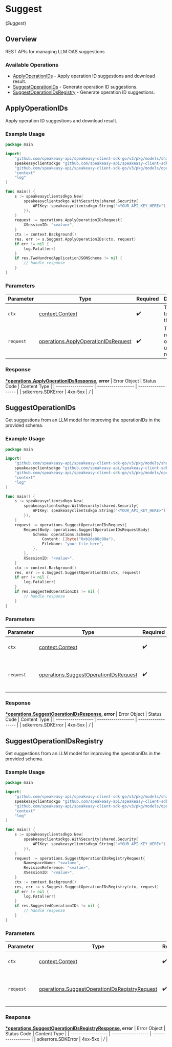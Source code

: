 # Suggest
(*Suggest*)

## Overview

REST APIs for managing LLM OAS suggestions

### Available Operations

* [ApplyOperationIDs](#applyoperationids) - Apply operation ID suggestions and download result.
* [SuggestOperationIDs](#suggestoperationids) - Generate operation ID suggestions.
* [SuggestOperationIDsRegistry](#suggestoperationidsregistry) - Generate operation ID suggestions.

## ApplyOperationIDs

Apply operation ID suggestions and download result.

### Example Usage

```go
package main

import(
	"github.com/speakeasy-api/speakeasy-client-sdk-go/v3/pkg/models/shared"
	speakeasyclientsdkgo "github.com/speakeasy-api/speakeasy-client-sdk-go/v3"
	"github.com/speakeasy-api/speakeasy-client-sdk-go/v3/pkg/models/operations"
	"context"
	"log"
)

func main() {
    s := speakeasyclientsdkgo.New(
        speakeasyclientsdkgo.WithSecurity(shared.Security{
            APIKey: speakeasyclientsdkgo.String("<YOUR_API_KEY_HERE>"),
        }),
    )
    request := operations.ApplyOperationIDsRequest{
        XSessionID: "<value>",
    }
    ctx := context.Background()
    res, err := s.Suggest.ApplyOperationIDs(ctx, request)
    if err != nil {
        log.Fatal(err)
    }
    if res.TwoHundredApplicationJSONSchema != nil {
        // handle response
    }
}
```

### Parameters

| Parameter                                                                                      | Type                                                                                           | Required                                                                                       | Description                                                                                    |
| ---------------------------------------------------------------------------------------------- | ---------------------------------------------------------------------------------------------- | ---------------------------------------------------------------------------------------------- | ---------------------------------------------------------------------------------------------- |
| `ctx`                                                                                          | [context.Context](https://pkg.go.dev/context#Context)                                          | :heavy_check_mark:                                                                             | The context to use for the request.                                                            |
| `request`                                                                                      | [operations.ApplyOperationIDsRequest](../../pkg/models/operations/applyoperationidsrequest.md) | :heavy_check_mark:                                                                             | The request object to use for the request.                                                     |


### Response

**[*operations.ApplyOperationIDsResponse](../../pkg/models/operations/applyoperationidsresponse.md), error**
| Error Object       | Status Code        | Content Type       |
| ------------------ | ------------------ | ------------------ |
| sdkerrors.SDKError | 4xx-5xx            | */*                |

## SuggestOperationIDs

Get suggestions from an LLM model for improving the operationIDs in the provided schema.

### Example Usage

```go
package main

import(
	"github.com/speakeasy-api/speakeasy-client-sdk-go/v3/pkg/models/shared"
	speakeasyclientsdkgo "github.com/speakeasy-api/speakeasy-client-sdk-go/v3"
	"github.com/speakeasy-api/speakeasy-client-sdk-go/v3/pkg/models/operations"
	"context"
	"log"
)

func main() {
    s := speakeasyclientsdkgo.New(
        speakeasyclientsdkgo.WithSecurity(shared.Security{
            APIKey: speakeasyclientsdkgo.String("<YOUR_API_KEY_HERE>"),
        }),
    )
    request := operations.SuggestOperationIDsRequest{
        RequestBody: operations.SuggestOperationIDsRequestBody{
            Schema: operations.Schema{
                Content: []byte("0xb2de88c98a"),
                FileName: "your_file_here",
            },
        },
        XSessionID: "<value>",
    }
    ctx := context.Background()
    res, err := s.Suggest.SuggestOperationIDs(ctx, request)
    if err != nil {
        log.Fatal(err)
    }
    if res.SuggestedOperationIDs != nil {
        // handle response
    }
}
```

### Parameters

| Parameter                                                                                          | Type                                                                                               | Required                                                                                           | Description                                                                                        |
| -------------------------------------------------------------------------------------------------- | -------------------------------------------------------------------------------------------------- | -------------------------------------------------------------------------------------------------- | -------------------------------------------------------------------------------------------------- |
| `ctx`                                                                                              | [context.Context](https://pkg.go.dev/context#Context)                                              | :heavy_check_mark:                                                                                 | The context to use for the request.                                                                |
| `request`                                                                                          | [operations.SuggestOperationIDsRequest](../../pkg/models/operations/suggestoperationidsrequest.md) | :heavy_check_mark:                                                                                 | The request object to use for the request.                                                         |


### Response

**[*operations.SuggestOperationIDsResponse](../../pkg/models/operations/suggestoperationidsresponse.md), error**
| Error Object       | Status Code        | Content Type       |
| ------------------ | ------------------ | ------------------ |
| sdkerrors.SDKError | 4xx-5xx            | */*                |

## SuggestOperationIDsRegistry

Get suggestions from an LLM model for improving the operationIDs in the provided schema.

### Example Usage

```go
package main

import(
	"github.com/speakeasy-api/speakeasy-client-sdk-go/v3/pkg/models/shared"
	speakeasyclientsdkgo "github.com/speakeasy-api/speakeasy-client-sdk-go/v3"
	"github.com/speakeasy-api/speakeasy-client-sdk-go/v3/pkg/models/operations"
	"context"
	"log"
)

func main() {
    s := speakeasyclientsdkgo.New(
        speakeasyclientsdkgo.WithSecurity(shared.Security{
            APIKey: speakeasyclientsdkgo.String("<YOUR_API_KEY_HERE>"),
        }),
    )
    request := operations.SuggestOperationIDsRegistryRequest{
        NamespaceName: "<value>",
        RevisionReference: "<value>",
        XSessionID: "<value>",
    }
    ctx := context.Background()
    res, err := s.Suggest.SuggestOperationIDsRegistry(ctx, request)
    if err != nil {
        log.Fatal(err)
    }
    if res.SuggestedOperationIDs != nil {
        // handle response
    }
}
```

### Parameters

| Parameter                                                                                                          | Type                                                                                                               | Required                                                                                                           | Description                                                                                                        |
| ------------------------------------------------------------------------------------------------------------------ | ------------------------------------------------------------------------------------------------------------------ | ------------------------------------------------------------------------------------------------------------------ | ------------------------------------------------------------------------------------------------------------------ |
| `ctx`                                                                                                              | [context.Context](https://pkg.go.dev/context#Context)                                                              | :heavy_check_mark:                                                                                                 | The context to use for the request.                                                                                |
| `request`                                                                                                          | [operations.SuggestOperationIDsRegistryRequest](../../pkg/models/operations/suggestoperationidsregistryrequest.md) | :heavy_check_mark:                                                                                                 | The request object to use for the request.                                                                         |


### Response

**[*operations.SuggestOperationIDsRegistryResponse](../../pkg/models/operations/suggestoperationidsregistryresponse.md), error**
| Error Object       | Status Code        | Content Type       |
| ------------------ | ------------------ | ------------------ |
| sdkerrors.SDKError | 4xx-5xx            | */*                |

